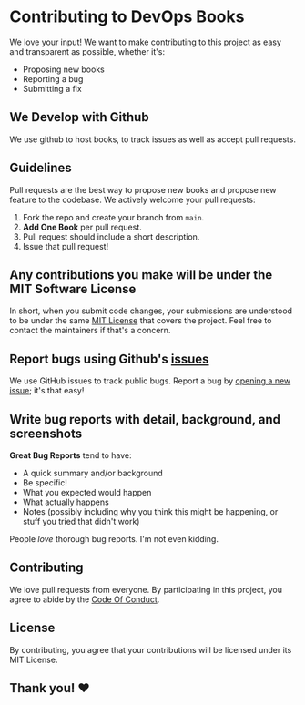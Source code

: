 # Contributing to DevOps Books
We love your input! We want to make contributing to this project as easy and transparent as possible, whether it's:

- Proposing new books
- Reporting a bug
- Submitting a fix

## We Develop with Github
We use github to host books, to track issues as well as accept pull requests.

## Guidelines
Pull requests are the best way to propose new books and propose new feature to the codebase. We actively welcome your pull requests:

1. Fork the repo and create your branch from `main`.
2. **Add One Book** per pull request.
3. Pull request should include a short description. 
4. Issue that pull request!

## Any contributions you make will be under the MIT Software License
In short, when you submit code changes, your submissions are understood to be under the same [MIT License](http://choosealicense.com/licenses/mit/) that covers the project. Feel free to contact the maintainers if that's a concern.

## Report bugs using Github's [issues](https://github.com/rohitg00/DevOps_Books/issues)
We use GitHub issues to track public bugs. Report a bug by [opening a new issue](https://github.com/rohitg00/DevOps_Books/issues); it's that easy!

## Write bug reports with detail, background, and screenshots

**Great Bug Reports** tend to have:

- A quick summary and/or background
- Be specific!
- What you expected would happen
- What actually happens
- Notes (possibly including why you think this might be happening, or stuff you tried that didn't work)

People *love* thorough bug reports. I'm not even kidding.

## Contributing

We love pull requests from everyone. By participating in this project, you
agree to abide by the [Code Of Conduct](https://github.com/rohitg00/DevOps_Books/blob/main/CODE_OF_CONDUCT.md).


## License
By contributing, you agree that your contributions will be licensed under its MIT License.

## Thank you! ❤️
